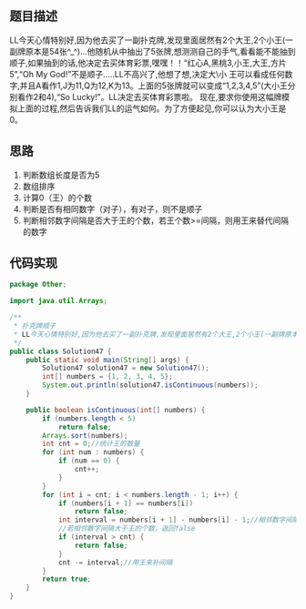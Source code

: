 ## 题目描述
LL今天心情特别好,因为他去买了一副扑克牌,发现里面居然有2个大王,2个小王(一副牌原本是54张^_^)...他随机从中抽出了5张牌,想测测自己的手气,看看能不能抽到顺子,如果抽到的话,他决定去买体育彩票,嘿嘿！！“红心A,黑桃3,小王,大王,方片5”,“Oh My God!”不是顺子.....LL不高兴了,他想了想,决定大\小 王可以看成任何数字,并且A看作1,J为11,Q为12,K为13。上面的5张牌就可以变成“1,2,3,4,5”(大小王分别看作2和4),“So Lucky!”。LL决定去买体育彩票啦。 现在,要求你使用这幅牌模拟上面的过程,然后告诉我们LL的运气如何。为了方便起见,你可以认为大小王是0。

## 思路
1. 判断数组长度是否为5
2. 数组排序 
2. 计算0（王）的个数
3. 判断是否有相同数字（对子），有对子，则不是顺子
4. 判断相邻数字间隔是否大于王的个数，若王个数>=间隔，则用王来替代间隔的数字

## 代码实现
```Java
package Other;

import java.util.Arrays;

/**
 * 扑克牌顺子
 * LL今天心情特别好,因为他去买了一副扑克牌,发现里面居然有2个大王,2个小王(一副牌原本是54张^_^)...他随机从中抽出了5张牌,想测测自己的手气,看看能不能抽到顺子,如果抽到的话,他决定去买体育彩票,嘿嘿！！“红心A,黑桃3,小王,大王,方片5”,“Oh My God!”不是顺子.....LL不高兴了,他想了想,决定大\小 王可以看成任何数字,并且A看作1,J为11,Q为12,K为13。上面的5张牌就可以变成“1,2,3,4,5”(大小王分别看作2和4),“So Lucky!”。LL决定去买体育彩票啦。 现在,要求你使用这幅牌模拟上面的过程,然后告诉我们LL的运气如何。为了方便起见,你可以认为大小王是0。
 */
public class Solution47 {
    public static void main(String[] args) {
        Solution47 solution47 = new Solution47();
        int[] numbers = {1, 2, 3, 4, 5};
        System.out.println(solution47.isContinuous(numbers));
    }

    public boolean isContinuous(int[] numbers) {
        if (numbers.length < 5)
            return false;
        Arrays.sort(numbers);
        int cnt = 0;//统计王的数量
        for (int num : numbers) {
            if (num == 0) {
                cnt++;
            }
        }
        for (int i = cnt; i < numbers.length - 1; i++) {
            if (numbers[i + 1] == numbers[i])
                return false;
            int interval = numbers[i + 1] - numbers[i] - 1;//相邻数字间隔
            //若相邻数字间隔大于王的个数，返回false
            if (interval > cnt) {
                return false;
            }
            cnt -= interval;//用王来补间隔
        }
        return true;
    }
}

```